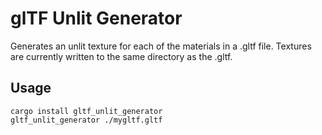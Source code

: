 # glTF Unlit Generator

Generates an unlit texture for each of the materials in a .gltf file. Textures are currently written to the same directory as the .gltf.

## Usage

```
cargo install gltf_unlit_generator
gltf_unlit_generator ./mygltf.gltf
```